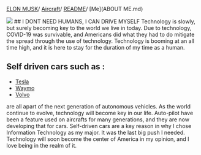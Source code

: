 [ELON MUSK](ELONMUSK.md)/ [Aircraft](Aircraft.md)/ [README](README.md)/ [Me](ABOUT ME.md)


<img src="https://user-images.githubusercontent.com/77600540/117092052-c4f7ce80-ad22-11eb-884a-9e1c942cd085.jpg" />
## I DONT NEED HUMANS, I CAN DRIVE MYSELF
 Technology is slowly, but surely becoming key to the world we live in today. Due to technology, COVID-19 was survivable, and Americans did what they had to do mitigate the spread through the use of technology. Technology is booming at an all time high, and it is here to stay for the duration of my time as a human.

## Self driven cars such as :

  - <a href="https://www.tesla.com/">Tesla </a>
  - <a href="https://waymo.com/">Waymo </a>
  - <a href="https://group.volvocars.com/company/innovation/autonomous-drive">Volvo </a>

 are all apart of the next generation of autonomous vehicles. As the world continue to evolve, technology will become key in our life. Auto-pilot have been a feature used on aircrafts for many generations, and they are now developing that for cars. Self-driven cars are a key reason in why I chose Information Technology as my major. It was the last big push I needed. Technology will soon become the center of America in my opinion, and I love being in the realm of it.
